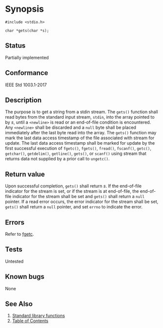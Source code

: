 # Synopsis 
`#include <stdio.h>`</br>

` char *gets(char *s); `</br>

## Status
Partially implemented
## Conformance
IEEE Std 1003.1-2017
## Description


The purpose is to get a string from a stdin stream. The `gets()` function shall read bytes from the standard input stream, `stdin`, into the array pointed to by _s_,
until a `<newline>` is read or an end-of-file condition is encountered. Any `<newline>` shall be discarded and a `null` byte
shall be placed immediately after the last byte read into the array.
The
`gets()` function may mark the last data access timestamp of the file associated with stream for update. The last data
access timestamp shall be marked for update by the first successful execution of `fgetc()`, `fgets()`, `fread()`, `fscanf()`, `getc()`, `getchar()`, `getdelim()`, `getline()`, `gets()`, or `scanf()` using stream that returns data not supplied by a prior call to `ungetc()`. 


## Return value


Upon successful completion, `gets()` shall return _s_. If the end-of-file indicator for the stream is set, or if the stream is at end-of-file, the end-of-file indicator for the stream shall be set and `gets()` shall return a `null` pointer. If a read error occurs, the error indicator for the stream shall be set, `gets()` shall return a `null` pointer, and set `errno` to indicate the error.


## Errors


Refer to [fgetc](../f/fgetc.part-impl.md).




## Tests

Untested

## Known bugs

None

## See Also 
1. [Standard library functions](../README.md)
2. [Table of Contents](../../../README.md)
